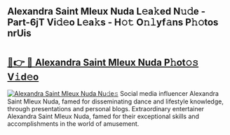## Alexandra Saint Mleux Nuda L𝚎a𝚔ed N𝚞𝚍e - Part-6jT Vi𝚍𝚎o L𝚎a𝚔s - H𝚘𝚝 O𝚗𝚕yf𝚊ns P𝚑𝚘tos nrUis

# <h2><a href="http://kfapux.oniu.top/?m=Alexandra+Saint+Mleux+Nuda">🔗👉 🔴 Alexandra Saint Mleux Nuda P𝚑ot𝚘𝚜 V𝚒d𝚎o</a></h2>

[![Alexandra Saint Mleux Nuda Nu𝚍e𝚜](https://i.imgur.com/0qMVB7G.gif)](http://kfapux.oniu.top/?m=Alexandra+Saint+Mleux+Nuda)
Social media influencer Alexandra Saint Mleux Nuda, famed for disseminating dance and lifestyle knowledge, through presentations and personal blogs. Extraordinary entertainer Alexandra Saint Mleux Nuda, famed for their exceptional skills and accomplishments in the world of amusement.  
